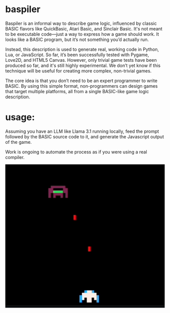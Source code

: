 # baspiler

Baspiler is an informal way to describe game logic, influenced by classic BASIC flavors like QuickBasic, Atari Basic, and Sinclair Basic. It's not meant to be executable code—just a way to express how a game should work. It looks like a BASIC program, but it’s not something you’d actually run.

Instead, this description is used to generate real, working code in Python, Lua, or JavaScript. So far, it’s been successfully tested with Pygame, Love2D, and HTML5 Canvas. However, only trivial game tests have been produced so far, and it's still highly experimental. We don’t yet know if this technique will be useful for creating more complex, non-trivial games.

The core idea is that you don’t need to be an expert programmer to write BASIC. By using this simple format, non-programmers can design games that target multiple platforms, all from a single BASIC-like game logic description.


# usage:

Assuming you have an LLM like Llama 3.1 running locally, feed the prompt followed by the BASIC source code to it, and generate the Javascript output of the game.

Work is ongoing to automate the process as if you were using a real compiler.

![screenshot of the trivial inbadders game compiled to html5 canvas from BASIC source](inbadders.png "inbadders")
